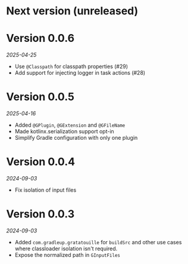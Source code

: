 # Next version (unreleased)

# Version 0.0.6
_2025-04-25_

* Use `@Classpath` for classpath properties (#29)
* Add support for injecting logger in task actions (#28)

# Version 0.0.5
_2025-04-16_

* Added `@GPlugin`, `@GExtension` and `@GFileName`
* Made kotlinx.serialization support opt-in
* Simplify Gradle configuration with only one plugin

# Version 0.0.4
_2024-09-03_

* Fix isolation of input files

# Version 0.0.3
_2024-09-03_

* Added `com.gradleup.gratatouille` for `buildSrc` and other use cases where classloader isolation isn't required.
* Expose the normalized path in `GInputFiles`
